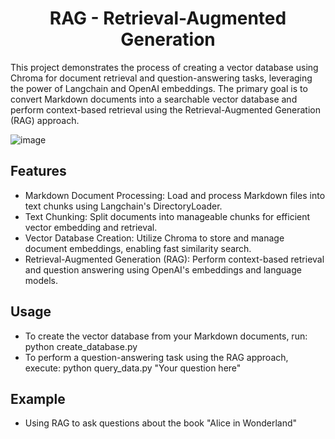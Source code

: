 <h1 align="center"> RAG - Retrieval-Augmented Generation</h1>

This project demonstrates the process of creating a vector database using Chroma for document retrieval and question-answering tasks, leveraging the power of Langchain and OpenAI embeddings. The primary goal is to convert Markdown documents into a searchable vector database and perform context-based retrieval using the Retrieval-Augmented Generation (RAG) approach.

![image](https://github.com/user-attachments/assets/364f02d8-9074-469a-9731-6a0bdfbb0472)


<h2>Features</h2>
<ul>
    <li>Markdown Document Processing: Load and process Markdown files into text chunks using Langchain's DirectoryLoader.</li>
    <li>Text Chunking: Split documents into manageable chunks for efficient vector embedding and retrieval.</li>
    <li>Vector Database Creation: Utilize Chroma to store and manage document embeddings, enabling fast similarity search.</li>
    <li>Retrieval-Augmented Generation (RAG): Perform context-based retrieval and question answering using OpenAI's embeddings and language models.</li>
</ul>

<h2>Usage</h2>
<ul>
    <li>To create the vector database from your Markdown documents, run: python create_database.py</li>
    <li>To perform a question-answering task using the RAG approach, execute: python query_data.py "Your question here"</li>
</ul>

<h2>Example</h2>
<ul>
    <li>Using RAG to ask questions about the book "Alice in Wonderland"</li>
</ul>

